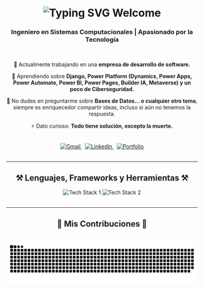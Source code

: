 <h1 align="center">
    <img src="https://readme-typing-svg.herokuapp.com/?font=Righteous&size=35&center=true&vCenter=true&width=500&height=70&duration=3500&lines=¡Bienvenidos!+👋;+Soy+Jesús+Luna!;" alt="Typing SVG Welcome" />
</h1>

<h3 align="center">Ingeniero en Sistemas Computacionales | Apasionado por la Tecnología</h3>

<br/>

<div align="center">
 
 🔭 Actualmente trabajando en una **empresa de desarrollo de software.**
 
🌱 Aprendiendo sobre **Django, Power Platform (Dynamics, Power Apps, Power Automate, Power BI, Power Pages, Builder IA, Metaverse) y un poco de Ciberseguridad.**

💬 No dudes en preguntarme sobre **Bases de Datos... o cualquier otro tema**, siempre es enriquecedor compartir ideas, incluso si aún no tenemos la respuesta.

⚡ Dato curioso: **Todo tiene solución, excepto la muerte.**

</div>

<br/>

<div align="center"> 
  <a href="mailto:marevalojesus@gmail.com" title="Envíame un correo">
    <img src="https://img.shields.io/badge/Gmail-333333?style=for-the-badge&logo=gmail&logoColor=red" alt="Gmail"/>
  </a>
  &nbsp;
  <a href="https://www.linkedin.com/in/jesus-luna-a-1602072a6/" target="_blank" title="Visita mi LinkedIn">
    <img src="https://img.shields.io/badge/LinkedIn-0077B5?style=for-the-badge&logo=linkedin&logoColor=white" alt="LinkedIn"/>
  </a>
  &nbsp;
  <a href="https://jesus-lunaare.github.io/" target="_blank" title="Visita mi Portafolio">
    <img src="https://img.shields.io/badge/Portfolio-FF5722?style=for-the-badge&logo=githubpages&logoColor=white" alt="Portfolio"/>
  </a>
</div>

<br/>
<hr/>

<h2 align="center">⚒️ Lenguajes, Frameworks y Herramientas ⚒️</h2>

<div align="center">
    <img src="https://skillicons.dev/icons?i=bootstrap,tailwind,html,css,vscode,github,laravel,git,arduino,azure,postman" alt="Tech Stack 1" />
    <img src="https://skillicons.dev/icons?i=python,javascript,mongodb,mysql,dotnet,fastapi,androidstudio,cs,docker" alt="Tech Stack 2" />
</div>

<br/>
<hr/>

<div align="center">
  <h2>🐍 Mis Contribuciones 🐍</h2>
  <br/>
  <img alt="snake eating my contributions" src="https://raw.githubusercontent.com/salesp07/salesp07/output/github-contribution-grid-snake.svg" />
</div>
